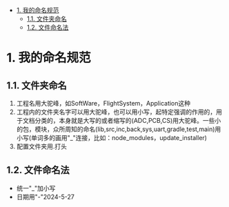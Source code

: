 - [1. 我的命名规范](#1-我的命名规范)
  - [1.1. 文件夹命名](#11-文件夹命名)
  - [1.2. 文件命名法](#12-文件命名法)

# 1. 我的命名规范

## 1.1. 文件夹命名

1. 工程名用大驼峰，如SoftWare，FlightSystem，Application这种
2. 工程内的文件夹名字可以用大驼峰，也可以用小写，起特定强调的作用的，用于文档分类的，本身就是大写的或者缩写的(ADC,PCB,CS)用大驼峰。一些小的包，模块，众所周知的命名(lib,src,inc,back,sys,uart,gradle,test,main)用小写(单词多的画用"_"连接，比如：node_modules，update_installer)
3. 配置文件夹用.打头

## 1.2. 文件命名法

- 统一"_"加小写
- 日期用"-"2024-5-27
